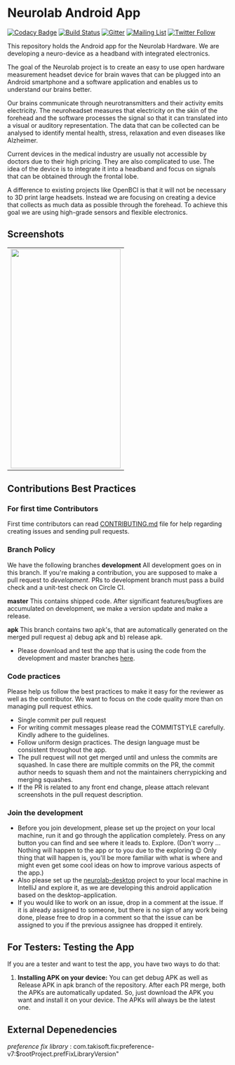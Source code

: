 # Neurolab Android App

[![Codacy Badge](https://api.codacy.com/project/badge/Grade/04c9c47bfb934605ab15394dd2f260be)](https://app.codacy.com/app/fossasia/neurolab-android?utm_source=github.com&utm_medium=referral&utm_content=fossasia/neurolab-android&utm_campaign=Badge_Grade_Settings)
[![Build Status](https://travis-ci.org/fossasia/neurolab-android.svg?branch=master)](https://travis-ci.org/fossasia/neurolab-android)
[![Gitter](https://badges.gitter.im/fossasia/pslab.svg)](https://gitter.im/fossasia/pslab?utm_source=badge&utm_medium=badge&utm_campaign=pr-badge)
[![Mailing List](https://img.shields.io/badge/Mailing%20List-FOSSASIA-blue.svg)](mailto:pslab-fossasia@googlegroups.com)
[![Twitter Follow](https://img.shields.io/twitter/follow/pslabio.svg?style=social&label=Follow&maxAge=2592000?style=flat-square)](https://twitter.com/pslabio)

This repository holds the Android app for the Neurolab Hardware. We are developing a neuro-device as a headband with integrated electronics.

The goal of the Neurolab project is to create an easy to use open hardware measurement headset device for brain waves that can be plugged into an Android smartphone and a software application and enables us to understand our brains better.

Our brains communicate through neurotransmitters and their activity emits electricity. The neuroheadset measures that electricity on the skin of the forehead and the software processes the signal so that it can translated into a visual or auditory representation. The data that can be collected can be analysed to identify mental health, stress, relaxation and even diseases like Alzheimer. 

Current devices in the medical industry are usually not accessible by doctors due to their high pricing. They are also complicated to use. The idea of the device is to integrate it into a headband and focus on signals that can be obtained through the frontal lobe.

A difference to existing projects like OpenBCI is that it will not be necessary to 3D print large headsets. Instead we are focusing on creating a device that collects as much data as possible through the forehead. To achieve this goal we are using high-grade sensors and flexible electronics.

## Screenshots
<table>
        <tr>
<td><img src = "https://user-images.githubusercontent.com/20669217/55556050-432cb580-5704-11e9-85dd-d223c16d7a38.png" height = "500" width="250"></td>
  </tr>
  </table>
  
## Contributions Best Practices

### For first time Contributors

First time contributors can read [CONTRIBUTING.md](/CONTRIBUTING.md) file for help regarding creating issues and sending pull requests.

### Branch Policy

We have the following branches
**development** All development goes on in this branch. If you're making a contribution, you are supposed to make a pull request to _development_. PRs to development branch must pass a build check and a unit-test check on Circle CI.

**master** This contains shipped code. After significant features/bugfixes are accumulated on development, we make a version update and make a release.

**apk** This branch contains two apk's, that are automatically generated on the merged pull request a) debug apk and b) release apk.

*   Please download and test the app that is using the code from the development and master branches [here](https://github.com/fossasia/neurolab-android/tree/apk).
 
### Code practices

Please help us follow the best practices to make it easy for the reviewer as well as the contributor. We want to focus on the code quality more than on managing pull request ethics.
*   Single commit per pull request
*   For writing commit messages please read the COMMITSTYLE carefully. Kindly adhere to the guidelines.
*   Follow uniform design practices. The design language must be consistent throughout the app.
*   The pull request will not get merged until and unless the commits are squashed. In case there are multiple commits on the PR, the commit author needs to squash them and not the maintainers cherrypicking and merging squashes.
*   If the PR is related to any front end change, please attach relevant screenshots in the pull request description.

### Join the development

*   Before you join development, please set up the project on your local machine, run it and go through the application completely. Press on any button you can find and see where it leads to. Explore. (Don't worry ... Nothing will happen to the app or to you due to the exploring :wink: Only thing that will happen is, you'll be more familiar with what is where     and might even get some cool ideas on how to improve various aspects of the app.)
*   Also please set up the [neurolab-desktop](https://github.com/fossasia/neurolab-desktop) project to your local machine in IntelliJ and explore it, as we are developing this android application based on the desktop-application.
*   If you would like to work on an issue, drop in a comment at the issue. If it is already assigned to someone, but there is no sign of any work being done, please free to drop in a comment so that the issue can be assigned to you if the previous assignee has dropped it entirely.

## For Testers: Testing the App
If you are a tester and want to test the app, you have two ways to do that:
1. **Installing APK on your device:** You can get debug APK as well as Release APK in apk branch of the repository. After each PR merge, both the APKs are automatically updated. So, just download the APK you want and install it on your device. The APKs will always be the latest one.
  
## External Depenedencies
_preference fix library_ : com.takisoft.fix:preference-v7:$rootProject.prefFixLibraryVersion"
